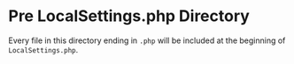 Pre LocalSettings.php Directory
===============================

Every file in this directory ending in `.php` will be included at the beginning of `LocalSettings.php`.
